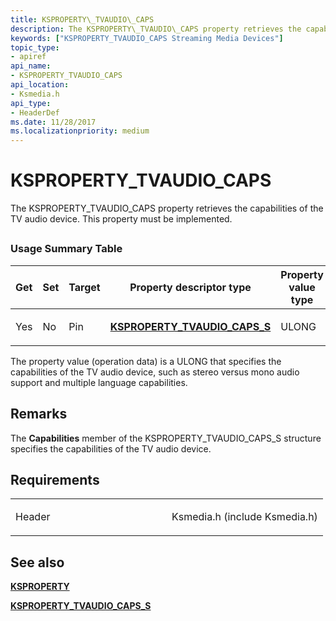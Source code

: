 ```yaml
---
title: KSPROPERTY\_TVAUDIO\_CAPS
description: The KSPROPERTY\_TVAUDIO\_CAPS property retrieves the capabilities of the TV audio device. This property must be implemented.
keywords: ["KSPROPERTY_TVAUDIO_CAPS Streaming Media Devices"]
topic_type:
- apiref
api_name:
- KSPROPERTY_TVAUDIO_CAPS
api_location:
- Ksmedia.h
api_type:
- HeaderDef
ms.date: 11/28/2017
ms.localizationpriority: medium
---
```


# KSPROPERTY\_TVAUDIO\_CAPS


The KSPROPERTY\_TVAUDIO\_CAPS property retrieves the capabilities of the TV audio device. This property must be implemented.

## <span id="ddk_ksproperty_tvaudio_caps_ks"></span><span id="DDK_KSPROPERTY_TVAUDIO_CAPS_KS"></span>


### Usage Summary Table

<table>
<colgroup>
<col width="20%" />
<col width="20%" />
<col width="20%" />
<col width="20%" />
<col width="20%" />
</colgroup>
<thead>
<tr class="header">
<th>Get</th>
<th>Set</th>
<th>Target</th>
<th>Property descriptor type</th>
<th>Property value type</th>
</tr>
</thead>
<tbody>
<tr class="odd">
<td><p>Yes</p></td>
<td><p>No</p></td>
<td><p>Pin</p></td>
<td><p><a href="/windows-hardware/drivers/ddi/ksmedia/ns-ksmedia-ksproperty_tvaudio_caps_s" data-raw-source="[&lt;strong&gt;KSPROPERTY_TVAUDIO_CAPS_S&lt;/strong&gt;](/windows-hardware/drivers/ddi/ksmedia/ns-ksmedia-ksproperty_tvaudio_caps_s)"><strong>KSPROPERTY_TVAUDIO_CAPS_S</strong></a></p></td>
<td><p>ULONG</p></td>
</tr>
</tbody>
</table>

 

The property value (operation data) is a ULONG that specifies the capabilities of the TV audio device, such as stereo versus mono audio support and multiple language capabilities.

## Remarks

The **Capabilities** member of the KSPROPERTY\_TVAUDIO\_CAPS\_S structure specifies the capabilities of the TV audio device.

## Requirements

<table>
<colgroup>
<col width="50%" />
<col width="50%" />
</colgroup>
<tbody>
<tr class="odd">
<td><p>Header</p></td>
<td>Ksmedia.h (include Ksmedia.h)</td>
</tr>
</tbody>
</table>

## See also


[**KSPROPERTY**](/windows-hardware/drivers/ddi/ks/ns-ks-ksidentifier)

[**KSPROPERTY\_TVAUDIO\_CAPS\_S**](/windows-hardware/drivers/ddi/ksmedia/ns-ksmedia-ksproperty_tvaudio_caps_s)

